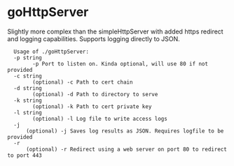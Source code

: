 # goHttpServer
Slightly more complex than the simpleHttpServer with added https redirect and logging capabilities.
Supports logging directly to JSON.


```
  Usage of ./goHttpServer:
  -p string
    	-p Port to listen on. Kinda optional, will use 80 if not provided
  -c string
    	(optional) -c Path to cert chain
  -d string
    	(optional) -d Path to directory to serve
  -k string
    	(optional) -k Path to cert private key
  -l string
    	(optional) -l Log file to write access logs
  -j	
      (optional) -j Saves log results as JSON. Requires logfile to be provided
  -r
      (optional) -r Redirect using a web server on port 80 to redirect to port 443
``` 

